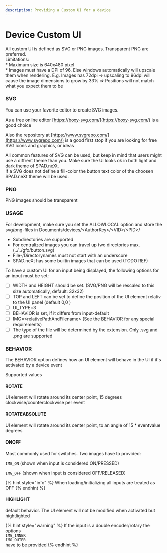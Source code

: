 ```yaml
---
description: Providing a Custom UI for a device
---
```


# Device Custom UI

All custom UI is defined as SVG or PNG images. Transparent PNG are preferred.\
Limitations:\
\* Maximum size is 640x480 pixel \
\* Images must have a DPI of 96. Else windows automatically will upscale them when rendering. E.g. Images has 72dpi => upscaling to 96dpi will cause the image dimensions to grow by 33% => Positions will not match what you expect them to be



### SVG

You can use your favorite editor to create SVG images.&#x20;

As a free online editor [https://boxy-svg.com/](https://boxy-svg.com/) is a good choice

Also the repository at [https://www.svgrepo.com/](https://www.svgrepo.com/) is a good first stop if you are looking for free SVG icons and graphics, or ideas

All common features of SVG can be used, but keep in mind that users might use a diffrent theme than you. Make sure the UI looks ok in both light and dark theme of SPAD.neXt.\
If a SVG does not define a fill-color the button text color of the choosen SPAD.neXt theme will be used.

### PNG

PNG images should be transparent&#x20;

### USAGE

For development, make sure you set the ALLOWLOCAL option and store the svg/png-files in Documents/devices/\<AuthorKey>/\<VID>/\<PID>/

* Subdirectories are supported
* For centralized images you can travel up two directories max. (../../gfx/button.svg)
* File-/Directorynames must not start with an underscore
* SPAD.neXt has some builtin images that can be used (TODO REF)

To have a custom UI for an input being displayed, the following options for an input must be set:

* [ ] WIDTH and HEIGHT should be set. (SVG/PNG will be rescaled to this size automatically, default: 32x32)
* [ ] TOP and LEFT can be set to define the position of the UI element relativ to the UI panel (default 0,0 )
* [ ] UI\_TYPE=3
* [ ] BEHAVIOR is set, if it differs from input-default
* [ ] IMG=\<relativePathAndFilename> (See the BEHAVIOR for any special requirements)
* [ ] The type of the file will be determined by the extension. Only .svg and .png are supported

### BEHAVIOR

The BEHAVIOR option defines how an UI element will behave in the UI if it's activated by a device event

Supported values

#### ROTATE

UI element will rotate around its center point, 15 degrees clockwise/counterclockwise per event

#### ROTATEABSOLUTE

UI element will rotate around its center point, to an angle of 15 \* eventvalue  degrees&#x20;

#### ONOFF

Most commonly used for switches. Two images have to provided:

`IMG_ON` (shown when input is considered ON/PRESSED)

`IMG_OFF` (shown when input is considered OFF/RELEASED)

{% hint style="info" %}
When loading/initializing all inputs are treated as OFF
{% endhint %}

#### HIGHLIGHT&#x20;

default behavior. The UI element will not be modified when activated but hightlighted&#x20;

{% hint style="warning" %}
If the  input is a double encoder/rotary the options\
`IMG_INNER`\
`IMG_OUTER`\
have to be provided
{% endhint %}
